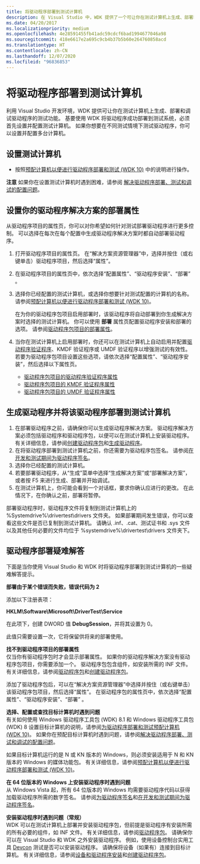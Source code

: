 ```yaml
---
title: 将驱动程序部署到测试计算机
description: 在 Visual Studio 中，WDK 提供了一个可让你在测试计算机上生成、部署驱动程序的测试功能。
ms.date: 04/20/2017
ms.localizationpriority: medium
ms.openlocfilehash: 4e28591455fb41adc59cdcf6bad1994677046a98
ms.sourcegitcommit: 418e6617e2a695c9cb4b37b5b60e264760858acd
ms.translationtype: HT
ms.contentlocale: zh-CN
ms.lasthandoff: 12/07/2020
ms.locfileid: "96836853"
---
```

# <a name="deploying-a-driver-to-a-test-computer"></a>将驱动程序部署到测试计算机

利用 Visual Studio 开发环境，WDK 提供可让你在测试计算机上生成、部署和调试驱动程序的测试功能。 基要使用 WDK 将驱动程序成功部署到测试系统，必须首先设置并配置测试计算机。 如果你想要在不同测试情境下测试驱动程序，你可以设置并配置多台计算机。

## <a name="span-idsetting_up_the_test_computerspanspan-idsetting_up_the_test_computerspanspan-idsetting_up_the_test_computerspansetting-up-the-test-computer"></a><span id="Setting_up_the_test_computer"></span><span id="setting_up_the_test_computer"></span><span id="SETTING_UP_THE_TEST_COMPUTER"></span>设置测试计算机


-   按照[预配计算机以便进行驱动程序部署和测试 (WDK 10)](../gettingstarted/provision-a-target-computer-wdk-8-1.md) 中的说明进行操作。

**注意**  如果你在设置测试计算机时遇到困难，请参阅 [解决驱动程序部署、测试和调试的配置问题](troubleshooting-configuration-of-driver-deployment--testing-and-debugging.md)。

 

## <a name="span-idsetting_deployment_properties_for_your_driver_solutionspanspan-idsetting_deployment_properties_for_your_driver_solutionspanspan-idsetting_deployment_properties_for_your_driver_solutionspansetting-deployment-properties-for-your-driver-solution"></a><span id="Setting_deployment_properties_for_your_driver_solution"></span><span id="setting_deployment_properties_for_your_driver_solution"></span><span id="SETTING_DEPLOYMENT_PROPERTIES_FOR_YOUR_DRIVER_SOLUTION"></span>设置你的驱动程序解决方案的部署属性


从驱动程序项目的属性页，你可以对你希望如何针对测试部署驱动程序进行更多控制。 可以选择在每次在每个配置中生成驱动程序解决方案时都自动部署驱动程序。

1.  打开驱动程序项目的属性页。 在“解决方案资源管理器”中，选择并按住（或右键单击）驱动程序项目，然后选择“属性”。
2.  在驱动程序项目的属性页中，依次选择“配置属性”、“驱动程序安装”、“部署”  。
3.  选择你已经配置的测试计算机，或选择你想要针对测试配置的计算机的名称。 请参阅[预配计算机以便进行驱动程序部署和测试 (WDK 10)](../gettingstarted/provision-a-target-computer-wdk-8-1.md)。

    在为你的驱动程序包项目启用部署时，该驱动程序将自动部署到你生成解决方案时选择的测试计算机。 你可以使用 **部署** 属性页配置驱动程序安装和部署的选项。 请参阅[驱动程序包项目的部署属性](deployment-properties-for-driver-projects.md)。

4.  当你在测试计算机上启用部署时，你还可以在测试计算机上自动启用并配置[驱动程序验证程序](../devtest/driver-verifier.md)、KMDF 验证程序或 UMDF 验证程序以增强测试的有效性。 若要为驱动程序包项目设置这些选项，请依次选择“配置属性”、“驱动程序安装”，然后选择以下属性页。
    -   [驱动程序包项目的驱动程序验证程序属性](driver-verifier-properties-for--driver-projects.md)
    -   [驱动程序包项目的 KMDF 验证程序属性](kmdf-verifier-properties-for-driver-package-projects.md)
    -   [驱动程序包项目的 UMDF 验证程序属性](umdf-verifier-properties-for-driver-package-projects.md)

## <a name="span-idbuilding_a_driver_and_deploying_the_driver_to__test_computerspanspan-idbuilding_a_driver_and_deploying_the_driver_to__test_computerspanspan-idbuilding_a_driver_and_deploying_the_driver_to__test_computerspanbuilding-a-driver-and-deploying-the-driver-to-test-computer"></a><span id="Building_a_driver_and_deploying_the_driver_to__test_computer"></span><span id="building_a_driver_and_deploying_the_driver_to__test_computer"></span><span id="BUILDING_A_DRIVER_AND_DEPLOYING_THE_DRIVER_TO__TEST_COMPUTER"></span>生成驱动程序并将该驱动程序部署到测试计算机


1.  在部署驱动程序之前，请确保你可以生成驱动程序解决方案。 驱动程序解决方案必须包括驱动程序和驱动程序包，以便可以在测试计算机上安装驱动程序。 有关详细信息，请参阅[创建驱动程序包](creating-a-driver-package.md)和[生成驱动程序](building-a-driver.md)。
2.  在将驱动程序部署到测试计算机之前，你还需要为驱动程序包签名。 请参阅[在开发和测试期间为驱动程序签名](signing-a-driver-during-development-and-testing.md)。
3.  选择你已经配置的测试计算机。
4.  若要部署驱动程序，从“生成”菜单中选择“生成解决方案”或“部署解决方案”，或者按 F5 来进行生成、部署并开始调试。
5.  在测试计算机上，你可能会看到一个对话框，要求你确认应进行的更改。  在此情况下，在你确认之前，部署将暂停。

部署驱动程序时，驱动程序文件将复制到测试计算机上的 %Systemdrive%\\drivertest\\drivers 文件夹。 如果部署期间发生错误，你可以查看这些文件是否已复制到测试计算机。 请确认 .inf、.cat、测试证书和 .sys 文件以及其他任何必要的文件均位于 %systemdrive%\\drivertest\\drivers 文件夹下。

## <a name="span-idtroubleshooting_driver_deployment_spanspan-idtroubleshooting_driver_deployment_spanspan-idtroubleshooting_driver_deployment_spantroubleshooting-driver-deployment"></a><span id="Troubleshooting_driver_deployment_"></span><span id="troubleshooting_driver_deployment_"></span><span id="TROUBLESHOOTING_DRIVER_DEPLOYMENT_"></span>驱动程序部署疑难解答


下面是当你使用 Visual Studio 和 WDK 时将驱动程序部署到测试计算机的一些疑难解答提示。

**部署由于某个错误而失败，错误代码为 2**

添加以下注册表项：

**HKLM\Software\Microsoft\DriverTest\Service**

在此项下，创建 DWORD 值 **DebugSession**，并将其设置为 0。

此值只需要设置一次，它将保留供将来的部署使用。


<span id="Can_t_find_the_deployment_properties_for_the_driver_project"></span><span id="can_t_find_the_deployment_properties_for_the_driver_project"></span><span id="CAN_T_FIND_THE_DEPLOYMENT_PROPERTIES_FOR_THE_DRIVER_PROJECT"></span>**找不到驱动程序项目的部署属性**  
仅当你有驱动程序包时才会显示部署属性。 如果你的驱动程序解决方案没有驱动程序包项目，你需要添加一个。 驱动程序包包含组件，如安装所需的 INF 文件。 有关详细信息，请参阅[驱动程序包](../install/driver-packages.md)和[创建驱动程序包](creating-a-driver-package.md)。

添加了驱动程序包后，可以在“解决方案资源管理器”中选择并按住（或右键单击）该驱动程序包项目，然后选择“属性”。 在驱动程序包的属性页中，依次选择“配置属性”、“驱动程序安装”、“部署”  。

<span id="Problems_selecting__configuring_or_locating_the_target_computer"></span><span id="problems_selecting__configuring_or_locating_the_target_computer"></span><span id="PROBLEMS_SELECTING__CONFIGURING_OR_LOCATING_THE_TARGET_COMPUTER"></span>**选择、配置或查找目标计算机时遇到问题**  
有关如何使用 Windows 驱动程序工具包 (WDK) 8.1 和 Windows 驱动程序工具包 (WDK) 8 设置目标计算机的说明，请参阅[为驱动程序部署和测试预配计算机 (WDK 10)](../gettingstarted/provision-a-target-computer-wdk-8-1.md)。 如果你在预配目标计算机时遇到问题，请参阅[解决驱动程序部署、测试和调试的配置问题](troubleshooting-configuration-of-driver-deployment--testing-and-debugging.md)。

如果目标计算机运行的是 N 或 KN 版本的 Windows，则必须安装适用于 N 和 KN 版本的 Windows 的媒体功能包。 有关详细信息，请参阅[预配计算机以便进行驱动程序部署和测试 (WDK 10)](../gettingstarted/provision-a-target-computer-wdk-8-1.md)。

<span id="Problems_installing_the_driver_on_64-bit_version_of_Windows"></span><span id="problems_installing_the_driver_on_64-bit_version_of_windows"></span><span id="PROBLEMS_INSTALLING_THE_DRIVER_ON_64-BIT_VERSION_OF_WINDOWS"></span>**在 64 位版本的 Windows 上安装驱动程序时遇到问题**  
从 Windows Vista 起，所有 64 位版本的 Windows 均需要驱动程序代码以获得加载驱动程序所需的数字签名。 请参阅[为驱动程序签名](signing-a-driver.md)和[在开发和测试期间为驱动程序签名](signing-a-driver-during-development-and-testing.md)。

<span id="Problems_installing_the_driver__general_"></span><span id="problems_installing_the_driver__general_"></span><span id="PROBLEMS_INSTALLING_THE_DRIVER__GENERAL_"></span>**安装驱动程序时遇到问题（常规）**  
WDK 可以在测试计算机上部署并安装驱动程序包，但前提是驱动程序有安装所需的所有必要的组件，如 INF 文件。 有关详细信息，请参阅[驱动程序包](../install/driver-packages.md)。 请确保你可以在 Visual Studio 和 WDK 之外安装驱动程序。 例如，使用设备控制台实用工具 [Devcon](../devtest/devcon.md) 测试是否可以安装驱动程序。 请确保将设备（如果有）连接到目标计算机。 有关详细信息，请参阅[设备和驱动程序安装](../install/index.md)和[创建驱动程序包](creating-a-driver-package.md)。
